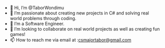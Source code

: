 - 👋 Hi, I’m @TaborWondimu
- 👀 I’m passionate about creating new projects in C# and solving real world problems through coding.
- 🌱 I’m a Software Engineer.
- 💞️ I’m looking to collaborate on real world projects as well as creating fun games!
- 📫 How to reach me via email at :csmajortabor@gmail.com

<!---
TaborWondimu/TaborWondimu is a ✨ special ✨ repository because its `README.md` (this file) appears on your GitHub profile.
You can click the Preview link to take a look at your changes.
--->

